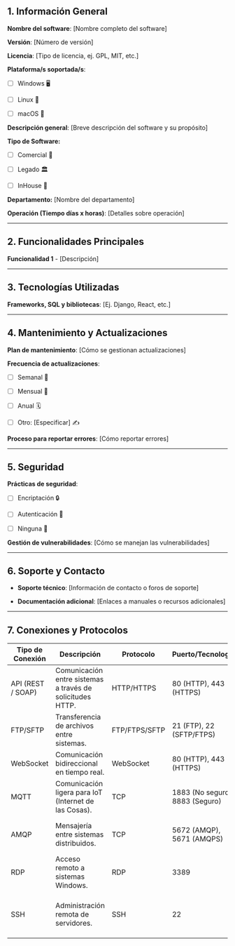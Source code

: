 ## 1. Información General

**Nombre del software**: [Nombre completo del software]

**Versión**: [Número de versión]

**Licencia**: [Tipo de licencia, ej. GPL, MIT, etc.]

**Plataforma/s soportada/s**:

- [ ] Windows 🖥️
    
- [ ] Linux 🐧
    
- [ ] macOS 🍏
    

**Descripción general**: [Breve descripción del software y su propósito]

**Tipo de Software:**

- [ ]  Comercial 💼
    
- [ ]  Legado 🏛️
    
- [ ]  InHouse 🏢
    

**Departamento:** [Nombre del departamento]

**Operación (Tiempo días x horas)**: [Detalles sobre operación]

---

## 2. Funcionalidades Principales

**Funcionalidad 1** - [Descripción]

---

## 3. Tecnologías Utilizadas

**Frameworks, SQL y bibliotecas**: [Ej. Django, React, etc.]

---

## 4. Mantenimiento y Actualizaciones

**Plan de mantenimiento**: [Cómo se gestionan actualizaciones]

**Frecuencia de actualizaciones**:

- [ ] Semanal 🔄
    
- [ ] Mensual 📅
    
- [ ]  Anual 🗓️
    
- [ ]  Otro: [Especificar] ✍️
    

**Proceso para reportar errores**: [Cómo reportar errores]

---

## 5. Seguridad

**Prácticas de seguridad**:

- [ ] Encriptación 🔒
    
- [ ]  Autenticación 🔑
    
- [ ] Ninguna 🚫
    

**Gestión de vulnerabilidades**: [Cómo se manejan las vulnerabilidades]

---

## 6. Soporte y Contacto

-  **Soporte técnico**: [Información de contacto o foros de soporte]
    
-  **Documentación adicional**: [Enlaces a manuales o recursos adicionales]
    

---

## 7. Conexiones y Protocolos

|**Tipo de Conexión**|**Descripción**|**Protocolo**|**Puerto/Tecnología**|**Seguridad**|**Uso Común**|**Check**|
|---|---|---|---|---|---|---|
|API (REST / SOAP)|Comunicación entre sistemas a través de solicitudes HTTP.|HTTP/HTTPS|80 (HTTP), 443 (HTTPS)|🔒 Autenticación, SSL/TLS|✅ Integración entre aplicaciones.|✅ ❌|
|FTP/SFTP|Transferencia de archivos entre sistemas.|FTP/FTPS/SFTP|21 (FTP), 22 (SFTP/FTPS)|🔒 SSL/TLS|✅ Compartir archivos entre servidores.|✅ ❌|
|WebSocket|Comunicación bidireccional en tiempo real.|WebSocket|80 (HTTP), 443 (HTTPS)|🔒 WSS (Seguro)|✅ Chats, juegos en línea.|✅ ❌|
|MQTT|Comunicación ligera para IoT (Internet de las Cosas).|TCP|1883 (No seguro), 8883 (Seguro)|🔒 TLS/SSL|✅ Comunicación en dispositivos IoT.|✅ ❌|
|AMQP|Mensajería entre sistemas distribuidos.|TCP|5672 (AMQP), 5671 (AMQPS)|🔒 SSL/TLS|✅ Comunicación entre microservicios.|✅ ❌|
|RDP|Acceso remoto a sistemas Windows.|RDP|3389|🔒 SSL/TLS, Credenciales|✅ Acceso remoto a escritorios de Windows.|✅ ❌|
|SSH|Administración remota de servidores.|SSH|22|🔒 SSH Key, Contraseña|✅ Administración de servidores de forma remota.|✅ ❌|